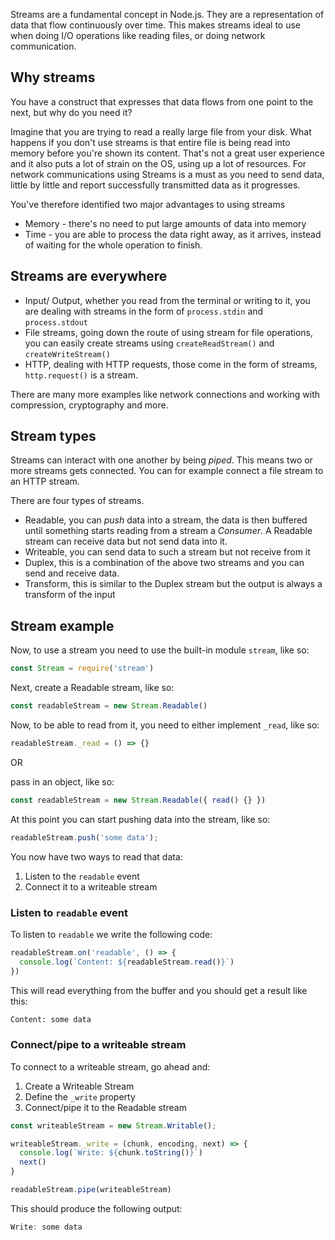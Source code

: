 Streams are a fundamental concept in Node.js. They are a representation of data that flow continuously over time. This makes streams ideal to use when doing I/O operations like reading files, or doing network communication.

## Why streams

You have a construct that expresses that data flows from one point to the next, but why do you need it?

Imagine that you are trying to read a really large file from your disk. What happens if you don't use streams is that entire file is being read into memory before you're shown its content. That's not a great user experience and it also puts a lot of strain on the OS, using up a lot of resources. For network communications using Streams is a must as you need to send data, little by little and report successfully transmitted data as it progresses.

You've therefore identified two major advantages to using streams

- Memory - there's no need to put large amounts of data into memory
- Time - you are able to process the data right away, as it arrives, instead of waiting for the whole operation to finish.

## Streams are everywhere

- Input/ Output, whether you read from the terminal or writing to it, you are dealing with streams in the form of `process.stdin` and `process.stdout`
- File streams, going down the route of using stream for file operations, you can easily create streams using `createReadStream()` and `createWriteStream()`
- HTTP, dealing with HTTP requests, those come in the form of streams, `http.request()` is a stream.

There are many more examples like network connections and working with compression, cryptography and more.

## Stream types

Streams can interact with one another by being *piped*. This means two or more streams gets connected. You can for example connect a file stream to an HTTP stream.

There are four types of streams.

- Readable, you can *push* data into a stream, the data is then buffered until something starts reading from a stream a *Consumer*. A Readable stream can receive data but not send data into it.
- Writeable, you can send data to such a stream but not receive from it
- Duplex, this is a combination of the above two streams and you can send and receive data.
- Transform, this is similar to the Duplex stream but the output is always a transform of the input

## Stream example

Now, to use a stream you need to use the built-in module `stream`, like so:

```javascript
const Stream = require('stream')
```

Next, create a Readable stream, like so:

```javascript
const readableStream = new Stream.Readable()
```

Now, to be able to read from it, you need to either implement `_read`, like so:

```javascript
readableStream._read = () => {}
```

OR

pass in an object, like so:

```javascript
const readableStream = new Stream.Readable({ read() {} })
```

At this point you can start pushing data into the stream, like so:

```javascript
readableStream.push('some data');
```

You now have two ways to read that data:

1. Listen to the `readable` event
2. Connect it to a writeable stream

### Listen to `readable` event

To listen to `readable` we write the following code:

```javascript
readableStream.on('readable', () => {
  console.log(`Content: ${readableStream.read()}`)
})
```

This will read everything from the buffer and you should get a result like this:

```bash
Content: some data
```

### Connect/pipe to a writeable stream

To connect to a writeable stream, go ahead and:

1. Create a Writeable Stream
2. Define the `_write` property
3. Connect/pipe it to the Readable stream

```javascript
const writeableStream = new Stream.Writable();

writeableStream._write = (chunk, encoding, next) => {
  console.log(`Write: ${chunk.toString()}`)
  next()
}

readableStream.pipe(writeableStream)
```

This should produce the following output:

```javascript
Write: some data
```
